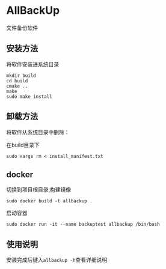 # AllBackUp
文件备份软件
## 安装方法
将软件安装进系统目录
```shell
mkdir build
cd build
cmake ..
make
sudo make install
```
## 卸载方法
将软件从系统目录中删除：

在build目录下
```shell
sudo xargs rm < install_manifest.txt
```
## docker
切换到项目根目录,构建镜像
```shell
sudo docker build -t allbackup .
```
启动容器
```shell
sudo docker run -it --name backuptest allbackup /bin/bash
```
## 使用说明
安装完成后键入`allbackup -h`查看详细说明